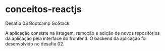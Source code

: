 # conceitos-reactjs
Desafio 03 Bootcamp GoStack

A aplicação consiste na listagem, remoção e adição de novos repositórios da aplicação pela interface do frontend.
O backend da aplicação foi desenvolvido no desafio 02.
